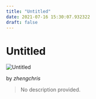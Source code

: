 ```yaml
---
title: "Untitled"
date: 2021-07-16 15:30:07.932322
draft: false
---
```


# Untitled

![Untitled](../images/9c5d1688-e674-11eb-80f7-60f262b60b65.png)

by *zhengchris*



> No description provided.
